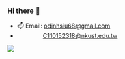### Hi there 👋

<!-- - 🔭 I’m currently a student. -->
- 📫 Email: odinhsiu68@gmail.com
- &emsp;&emsp;&emsp;&emsp; C110152318@nkust.edu.tw


<!-- ![visitors](https://visitor-badge.glitch.me/badge?page_id=odinx123&left_color=green&right_color=red) -->

<img src="https://leetcard.jacoblin.cool/odinx123?theme=unicorn" />
<!--
![Leetcode Stats](https://leetcard.jacoblin.cool/odinx123?theme=unicorn) // now use
![Leetcode Stats](https://leetcard.jacoblin.cool/odinx123?ext=heatmap)
<img src="https://stats.justsong.cn/api/leetcode/?username=odinx123&theme=light" width="49%" />
-->

<!-- ![odin's github activity graph](https://github-readme-activity-graph.cyclic.app/graph?username=odinx123&theme=dracula) -->
